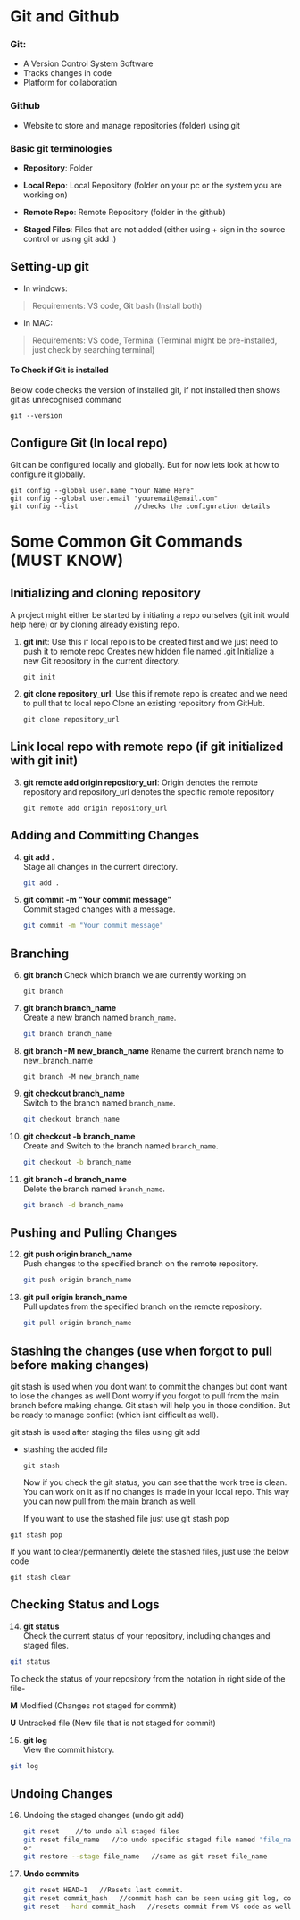 # Git and Github

### Git: 
- A Version Control System Software
- Tracks changes in code
- Platform for collaboration

### Github
- Website to store and manage repositories (folder) using git

### Basic git terminologies
- **Repository**: Folder

- **Local Repo**: Local Repository (folder on your pc or the system you are working on)

- **Remote Repo**: Remote Repository (folder in the github)

- **Staged Files**: Files that are not added (either using + sign in the source control or using git add .) 

## Setting-up git 
- In windows: 
> Requirements: VS code, Git bash (Install both)

- In MAC:
> Requirements: VS code, Terminal (Terminal might be pre-installed, just check by searching terminal)

#### To Check if Git is installed 
Below code checks the version of installed git, if not installed then shows git as unrecognised command
```
git --version
```
## Configure Git (In local repo)
Git can be configured locally and globally. But for now lets look at how to configure it globally.
```
git config --global user.name "Your Name Here"
git config --global user.email "youremail@email.com"
git config --list              //checks the configuration details
```
# Some Common Git Commands (MUST KNOW)
## Initializing and cloning repository
A project might either be started by initiating a repo ourselves (git init would help here) or by cloning already existing repo. 


1. **git init**: Use this if local repo is to be created first and we just need to push it to remote repo
   Creates new hidden file named .git 
   Initialize a new Git repository in the current directory.
   ```
   git init
   ```

2. **git clone repository_url**: Use this if remote repo is created and we need to pull that to local repo
   Clone an existing repository from GitHub.
   ```
   git clone repository_url
   ```

## Link local repo with remote repo (if git initialized with git init)
3. **git remote add origin repository_url**: Origin denotes the remote repository and repository_url denotes the specific remote repository 
   ```
   git remote add origin repository_url
   ```
   

## Adding and Committing Changes

4. **git add .**  
   Stage all changes in the current directory.
   ```bash
   git add .
   ```

5. **git commit -m "Your commit message"**  
   Commit staged changes with a message.
   ```bash
   git commit -m "Your commit message"
   ```

## Branching 

6. **git branch**
   Check which branch we are currently working on
   ```
   git branch
   ```
   
7. **git branch branch_name**  
   Create a new branch named `branch_name`.
   ```bash
   git branch branch_name
   ```

8. **git branch -M new_branch_name**
   Rename the current branch name to new_branch_name
   ```
   git branch -M new_branch_name
   ```
   
9. **git checkout branch_name**  
    Switch to the branch named `branch_name`.
    ```bash
    git checkout branch_name
    ```
    
10. **git checkout -b branch_name**  
    Create and Switch to the branch named `branch_name`.
    ```bash
    git checkout -b branch_name
    ```
    
11. **git branch -d branch_name**  
    Delete the branch named `branch_name`.
    ```bash
    git branch -d branch_name
    ```

## Pushing and Pulling Changes

12. **git push origin branch_name**  
    Push changes to the specified branch on the remote repository.
    ```bash
    git push origin branch_name
    ```

13. **git pull origin branch_name**  
    Pull updates from the specified branch on the remote repository.
    ```bash
    git pull origin branch_name
    ```

## Stashing the changes (use when forgot to pull before making changes)
  git stash is used when you dont want to commit the changes but dont want to lose the changes as well
     Dont worry if you forgot to pull from the main branch before making change. Git stash will help you in those condition. But be ready to manage conflict (which isnt difficult as well). <br>

  git stash is used after staging the files using git add
  
   - stashing the added file
     ```
     git stash
     ```
     Now if you check the git status, you can see that the work tree is clean. You can work on it as if no changes is made in your local repo. This way you can now pull from the main branch as well.

     If you want to use the stashed file just use git stash pop
```
git stash pop
```
   If you want to clear/permanently delete the stashed files, just use the below code
   ```
git stash clear
   ```
   
## Checking Status and Logs

14. **git status**  
   Check the current status of your repository, including changes and staged files.
   ```bash
   git status
   ```
   To check the status of your repository from the notation in right side of the file-

   **M** Modified (Changes not staged for commit)

   **U** Untracked file (New file that is not staged for commit)

15. **git log**  
   View the commit history.
   ```bash
   git log
   ```


## Undoing Changes

16. Undoing the staged changes (undo git add)  
    
    ```bash
    git reset    //to undo all staged files
    git reset file_name   //to undo specific staged file named "file_name"
    or
    git restore --stage file_name   //same as git reset file_name
    ```

17. **Undo commits**  
    
    ```bash
    git reset HEAD~1   //Resets last commit.
    git reset commit_hash   //commit hash can be seen using git log, copy the hash till which you want to keep
    git reset --hard commit_hash   //resets commit from VS code as well
    ```

